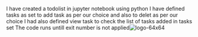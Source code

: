 I have created  a todolist in jupyter notebook using python 
I have defined tasks as set to add task as per our choice and also to delet as per our choice
I had also defined view task to check the list of tasks added in tasks set
The code runs untill exit number is not applied![logo-64x64](https://github.com/user-attachments/assets/c4494c35-009e-41b9-bfa7-d50559e7f852)

